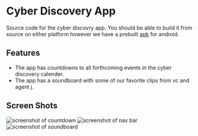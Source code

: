 # Cyber Discovery App

Source code for the cyber discovry app.  You should be able to build it from source on either platform however we have a prebuilt [apk](https://github.com/CyberDiscovery/Cyber-Discovery-App/releases/tag/0.1) for android.

## Features

* The app has countdowns to all forthcoming events in the cyber discovery calender.
* The app has a soundboard with some of our favorite clips from vc and agent j.

## Screen Shots

![screenshot of countdown](https://cdn.discordapp.com/attachments/409860647170342919/457574918700400661/device-2018-06-16-165902.png)
![screenshot of nav bar](https://cdn.discordapp.com/attachments/409860647170342919/457575548898639872/device-2018-06-16-170142.png)
![screenshot of soundboard](https://cdn.discordapp.com/attachments/409860647170342919/457575256534548481/device-2018-06-16-170038.png)
